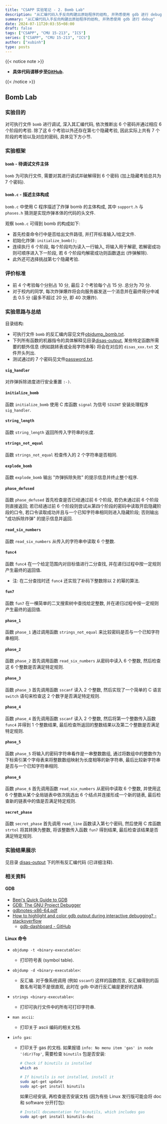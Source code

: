 ```yaml
---
title: "CSAPP 实验笔记 - 2. Bomb Lab"
description: "从汇编代码入手反向构建出原始程序的结构, 并熟悉使用 gdb 进行 debug"
summary: "从汇编代码入手反向构建出原始程序的结构, 并熟悉使用 gdb 进行 debug"
date: 2024-07-11T20:03:55+08:00
draft: false
tags: ["CSAPP", "CMU 15-213", "ICS"]
series: ["CSAPP", "CMU 15-213", "ICS"]
author: ["xubinh"]
type: posts
---
```


{{< notice note >}}

- **具体代码请移步至[GitHub](https://github.com/xubinh/csapp/tree/main/2-bomb-lab).**

{{< /notice >}}

## Bomb Lab

### 实验目的

对可执行文件 `bomb` 进行调试, 深入其汇编代码, 依次推断出 6 个密码并通过相应 6 个阶段的考验. 除了这 6 个考验以外还存在第七个隐藏考验, 因此实际上共有 7 个阶段的考验以及对应的密码, 具体见下方小节.

### 实验框架

#### `bomb` - 待调试文件主体

`bomb` 为可执行文件, 需要对其进行调试并破解得到 6 个密码 (加上隐藏考验总共为 7 个密码).

#### `bomb.c` - 描述主体构成

`bomb.c` 中使用 C 程序描述了炸弹 bomb 的主体构成, 其中 `support.h` 与 `phases.h` 猜测是实现炸弹本体的代码的头文件.

观察 `bomb.c` 可得到 bomb 的构成如下:

- 首先检查命令行中是否给出文件路径, 并打开标准输入/给定文件.
- 初始化炸弹: `initialize_bomb();`
- 连续执行 6 个阶段, 每个阶段均为读入一行输入, 将输入用于解密, 若解密成功则可顺序进入下一阶段, 若 6 个阶段均解密成功则函数退出 (炸弹解除).
- 此外还可选择挑战第七个隐藏考验.

### 评价标准

- 前 4 个考验每个分别占 10 分, 最后 2 个考验每个占 15 分. 总分为 70 分.
- 对于校内的同学, 每次炸弹爆炸将会向服务器发送一个消息并在最终得分中减去 0.5 分 (最多不超过 20 分, 即 40 次爆炸).

### 实验思路与总结

目录结构:

- 可执行文件 `bomb` 的反汇编内容见文件[objdump_bomb.txt](https://github.com/xubinh/csapp/tree/main/2-bomb-lab/objdump_bomb.txt).
- 下列所有函数的机器指令的具体解释见目录[disas-output](https://github.com/xubinh/csapp/tree/main/2-bomb-lab/disas-output), 某些特定函数所需要的额外信息 (例如跳转表或全局字符串等) 将会在对应的 `disas_xxx.txt` 文件开头列出.
- 测试通过的 7 个密码见文件[password.txt](https://github.com/xubinh/csapp/tree/main/2-bomb-lab/password.txt).

#### `sig_handler`

对炸弹拆除进度进行安全重置 `:-)`.

#### `initialize_bomb`

函数 `initialize_bomb` 使用 C 库函数 `signal` 为信号 `SIGINT` 安装处理程序 `sig_handler`.

#### `string_length`

函数 `string_length` 返回所传入字符串的长度.

#### `strings_not_equal`

函数 `strings_not_equal` 检查传入的 2 个字符串是否相同.

#### `explode_bomb`

函数 `explode_bomb` 输出 "炸弹拆除失败" 的提示信息并终止整个程序.

#### `phase_defused`

函数 `phase_defused` 首先检查是否已经通过前 6 个阶段, 若仍未通过前 6 个阶段则直接返回; 若已经通过前 6 个阶段则尝试从第四个阶段的密码中读取开启隐藏阶段的口令, 若口令读取成功并且与一个已知字符串相同则进入隐藏阶段; 否则输出 "成功拆除炸弹" 的提示信息并返回.

#### `read_six_numbers`

函数 `read_six_numbers` 从传入的字符串中读取 6 个整数.

#### `func4`

函数 `func4` 在一个给定范围内对目标值进行二分查找, 并在递归过程中按一定规则产生最终的返回值.

- 注: 在二分查找时还 `func4` 还实现了补码下整数除以 2 的幂的算法.

#### `fun7`

函数 `fun7` 在一棵简单的二叉搜索树中查找给定整数, 并在递归过程中按一定规则产生最终的返回值.

#### `phase_1`

函数 `phase_1` 通过调用函数 `strings_not_equal` 来比较密码是否与一个已知字符串相同.

#### `phase_2`

函数 `phase_2` 首先调用函数 `read_six_numbers` 从密码中读入 6 个整数, 然后检查这 6 个整数是否满足特定规则.

#### `phase_3`

函数 `phase_3` 首先调用函数 `sscanf` 读入 2 个整数, 然后实现了一个简单的 C 语言 `switch` 语句来检查这 2 个数字是否满足特定规则.

#### `phase_4`

函数 `phase_4` 首先调用函数 `sscanf` 读入 2 个整数, 然后将第一个整数传入函数 `func4` 并得到 1 个整数结果, 最后检查所返回的整数结果以及第二个整数是否满足特定规则.

#### `phase_5`

函数 `phase_5` 将输入的密码字符串看作是一串整数数组, 通过将数组中的整数作为下标索引某个字母表来将整数数组映射为长度相等的新字符串, 最后比较新字符串是否与一个已知字符串相同.

#### `phase_6`

函数 `phase_6` 首先调用函数 `read_six_numbers` 从密码中读取 6 个整数, 并使用这 6 个整数从某个全局链表中依次挑选出 6 个结点并连接形成一个新的链表, 最后检查新的链表中的值是否满足特定规则.

#### `secret_phase`

函数 `secret_phase` 首先调用 `read_line` 函数读入第七个密码, 然后使用 C 库函数 `strtol` 将其转换为整数, 将该整数传入函数 `fun7` 得到结果, 最后检查该结果是否满足特定规则.

### 实验结果展示

见目录 [disas-output](https://github.com/xubinh/csapp/tree/main/2-bomb-lab/disas-output/) 下的所有反汇编代码 (已详细注释).

### 相关资料

#### GDB

- [Beej's Quick Guide to GDB](https://beej.us/guide/bggdb/)
- [GDB: The GNU Project Debugger](https://www.sourceware.org/gdb/)
- [gdbnotes-x86-64.pdf](http://csapp.cs.cmu.edu/3e/docs/gdbnotes-x86-64.pdf)
- [How to highlight and color gdb output during interactive debugging? - stackoverflow](https://stackoverflow.com/questions/209534/how-to-highlight-and-color-gdb-output-during-interactive-debugging)
  - [gdb-dashboard - GitHub](https://github.com/cyrus-and/gdb-dashboard)

#### Linux 命令

- `objdump -t <binary-executable>`:

  - 打印符号表 (symbol table).

- `objdump -d <binary-executable>`:

  - 反汇编. 对于像系统调用 (例如 `sscanf`) 这样的函数而言, 反汇编得到的函数名有可能不是很直观, 此时在 gdb 中进行反汇编是更好的选择.

- `strings <binary-executable>`:

  - 打印可执行文件中的所有可打印字符串.

- `man ascii`:

  - 打印关于 ascii 编码的相关文档.

- `info gas`:

  - 打印关于 gas 的文档. 如果报错 `info: No menu item 'gas' in node '(dir)Top'`, 需要检查 `binutils` 包是否安装:

    ```bash
    # Check if binutils is installed
    which as

    # If binutils is not installed, install it
    sudo apt-get update
    sudo apt-get install binutils
    ```

    如果已经安装, 再检查是否安装文档 (因为有些 Linux 发行版可能会将 doc 和 software 分开打包):

    ```bash
    # Install documentation for binutils, which includes gas
    sudo apt-get install binutils-doc
    ```

